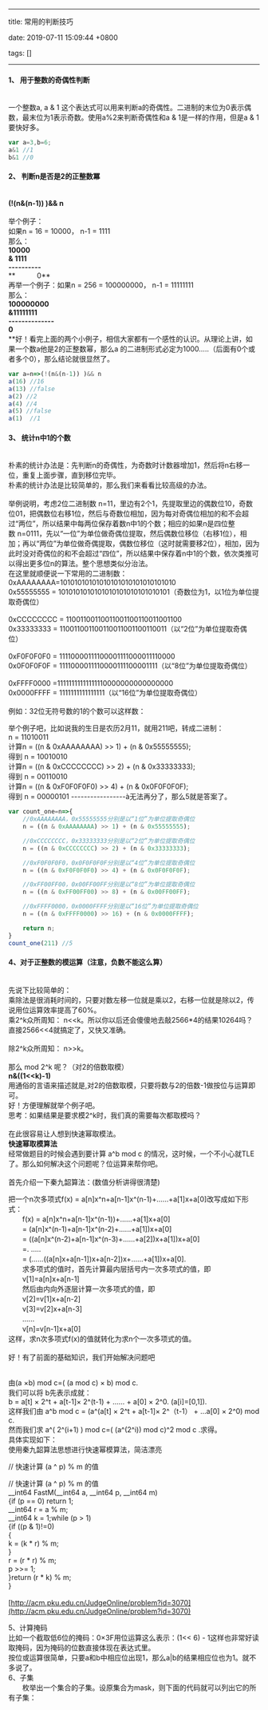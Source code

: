 
---

title: 常用的判断技巧

date: 2019-07-11 15:09:44 +0800

tags: []

---
<a name="DfWbz"></a>
#### 1、 用于整数的奇偶性判断
 <br />一个整数a, a & 1 这个表达式可以用来判断a的奇偶性。二进制的末位为0表示偶数，最末位为1表示奇数。使用a%2来判断奇偶性和a & 1是一样的作用，但是a & 1要快好多。

```javascript
var a=3,b=6;
a&1 //1
b&1 //0
```

<a name="LbYoW"></a>
#### 2、 判断n是否是2的正整数冪
 <br />**(!(n&(n-1)) )&& n**<br /> <br />举个例子：<br />如果n = 16 = 10000， n-1 = 1111<br />那么：<br />**10000**<br />**& 1111**<br />**----------**<br />**           0**<br />再举一个例子：如果n = 256 = 100000000， n-1 = 11111111<br />那么：<br />**100000000**<br />**&11111111**<br />**--------------**<br />**0**<br />**好！看完上面的两个小例子，相信大家都有一个感性的认识。从理论上讲，如果一个数a他是2的正整数幂，那么a 的二进制形式必定为1000…..（后面有0个或者多个0），那么结论就很显然了。

```javascript
var a=n=>(!(n&(n-1)) )&& n
a(16) //16
a(13) //false
a(2) //2
a(4) //4
a(5) //false
a(1)  //1
```
<a name="uNats"></a>
#### 3、 统计n中1的个数
 <br />朴素的统计办法是：先判断n的奇偶性，为奇数时计数器增加1，然后将n右移一位，重复上面步骤，直到移位完毕。<br />朴素的统计办法是比较简单的，那么我们来看看比较高级的办法。<br /> <br />举例说明，考虑2位二进制数 n=11，里边有2个1，先提取里边的偶数位10，奇数位01，把偶数位右移1位，然后与奇数位相加，因为每对奇偶位相加的和不会超过“两位”，所以结果中每两位保存着数n中1的个数；相应的如果n是四位整数 n=0111，先以“一位”为单位做奇偶位提取，然后偶数位移位（右移1位），相加；再以“两位”为单位做奇偶提取，偶数位移位（这时就需要移2位），相加，因为此时没对奇偶位的和不会超过“四位”，所以结果中保存着n中1的个数，依次类推可以得出更多位n的算法。整个思想类似分治法。<br />在这里就顺便说一下常用的二进制数：<br />0xAAAAAAAA=10101010101010101010101010101010<br />0x55555555 = 1010101010101010101010101010101（奇数位为1，以1位为单位提取奇偶位）<br /> <br />0xCCCCCCCC = 11001100110011001100110011001100<br />0x33333333 = 110011001100110011001100110011（以“2位”为单位提取奇偶位）<br /> <br />0xF0F0F0F0 = 11110000111100001111000011110000<br />0x0F0F0F0F = 1111000011110000111100001111（以“8位”为单位提取奇偶位）<br /> <br />0xFFFF0000 =11111111111111110000000000000000<br />0x0000FFFF = 1111111111111111（以“16位”为单位提取奇偶位）<br /> <br />例如：32位无符号数的1的个数可以这样数：

举个例子吧，比如说我的生日是农历2月11，就用211吧，转成二进制：<br />n = 11010011<br />计算n = ((n & 0xAAAAAAAA) >> 1) + (n & 0x55555555);<br />得到 n = 10010010<br />计算n = ((n & 0xCCCCCCCC) >> 2) + (n & 0x33333333);<br />得到 n = 00110010<br />计算n = ((n & 0xF0F0F0F0) >> 4) + (n & 0x0F0F0F0F);<br />得到 n = 00000101 -----------------à无法再分了，那么5就是答案了。

```javascript
var count_one=n=>{
	//0xAAAAAAAA，0x55555555分别是以“1位”为单位提取奇偶位
    n = ((n & 0xAAAAAAAA) >> 1) + (n & 0x55555555);

    //0xCCCCCCCC，0x33333333分别是以“2位”为单位提取奇偶位
    n = ((n & 0xCCCCCCCC) >> 2) + (n & 0x33333333);

    //0xF0F0F0F0，0x0F0F0F0F分别是以“4位”为单位提取奇偶位
    n = ((n & 0xF0F0F0F0) >> 4) + (n & 0x0F0F0F0F);

    //0xFF00FF00，0x00FF00FF分别是以“8位”为单位提取奇偶位
    n = ((n & 0xFF00FF00) >> 8) + (n & 0x00FF00FF);

    //0xFFFF0000，0x0000FFFF分别是以“16位”为单位提取奇偶位
    n = ((n & 0xFFFF0000) >> 16) + (n & 0x0000FFFF);

    return n;
}
count_one(211) //5
```

<a name="3QMeD"></a>
#### 4、对于正整数的模运算（注意，负数不能这么算）
 <br />先说下比较简单的：<br />乘除法是很消耗时间的，只要对数左移一位就是乘以2，右移一位就是除以2，传说用位运算效率提高了60%。<br />乘2^k众所周知： n<<k。所以你以后还会傻傻地去敲2566*4的结果10264吗？直接2566<<4就搞定了，又快又准确。<br /> <br />除2^k众所周知： n>>k。<br /> <br />那么 mod 2^k 呢？（对2的倍数取模）<br />**n&((1<<k)-1)**<br />用通俗的言语来描述就是,对2的倍数取模，只要将数与2的倍数-1做按位与运算即可。<br />好！方便理解就举个例子吧。<br />思考：如果结果是要求模2^k时，我们真的需要每次都取模吗？<br /> <br />在此很容易让人想到快速幂取模法。<br />**快速幂取模算法**<br />经常做题目的时候会遇到要计算 a^b mod c 的情况，这时候，一个不小心就TLE了。那么如何解决这个问题呢？位运算来帮你吧。<br /> <br />首先介绍一下秦九韶算法：(数值分析讲得很清楚)

把一个n次多项式f(x) = a[n]x^n+a[n-1]x^(n-1)+......+a[1]x+a[0]改写成如下形式：<br />　　f(x) = a[n]x^n+a[n-1]x^(n-1))+......+a[1]x+a[0]<br />　　= (a[n]x^(n-1)+a[n-1]x^(n-2)+......+a[1])x+a[0]<br />　　= ((a[n]x^(n-2)+a[n-1]x^(n-3)+......+a[2])x+a[1])x+a[0]<br />　　=. .....<br />　　= (......((a[n]x+a[n-1])x+a[n-2])x+......+a[1])x+a[0].<br />　　求多项式的值时，首先计算最内层括号内一次多项式的值，即<br />　　v[1]=a[n]x+a[n-1]<br />　　然后由内向外逐层计算一次多项式的值，即<br />　　v[2]=v[1]x+a[n-2]<br />　　v[3]=v[2]x+a[n-3]<br />　　......<br />　　v[n]=v[n-1]x+a[0]<br />这样，求n次多项式f(x)的值就转化为求n个一次多项式的值。<br /> <br />好！有了前面的基础知识，我们开始解决问题吧

<br />由(a ×b) mod c=( (a mod c) × b) mod c.<br />我们可以将 b先表示成就：<br />b = a[t] × 2^t + a[t-1]× 2^(t-1) + …… + a[0] × 2^0. (a[i]=[0,1]).<br />这样我们由 a^b mod c = (a^(a[t] × 2^t + a[t-1]× 2^（t-1） + …a[0] × 2^0) mod c.<br />然而我们求 a^( 2^(i+1) ) mod c=( (a^(2^i)) mod c)^2 mod c .求得。<br />具体实现如下：<br />使用秦九韶算法思想进行快速幂模算法，简洁漂亮

// 快速计算 (a ^ p) % m 的值

// 快速计算 (a ^ p) % m 的值<br />__int64 FastM(__int64 a, __int64 p, __int64 m)<br />{if (p == 0) return 1;<br />__int64 r = a % m;<br />__int64 k = 1;while (p > 1)<br />{if ((p & 1)!=0)<br />{<br />k = (k * r) % m;<br />}<br />r = (r * r) % m;<br />p >>= 1;<br />}return (r * k) % m;<br />}<br /> <br />[http://acm.pku.edu.cn/JudgeOnline/problem?id=3070](http://acm.pku.edu.cn/JudgeOnline/problem?id=3070)

5、计算掩码<br />比如一个截取低6位的掩码：0×3F用位运算这么表示：(1<< 6) - 1这样也非常好读取掩码，因为掩码的位数直接体现在表达式里。<br />按位或运算很简单，只要a和b中相应位出现1，那么a|b的结果相应位也为1。就不多说了。<br />6、子集<br />　　枚举出一个集合的子集。设原集合为mask，则下面的代码就可以列出它的所有子集：


